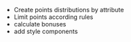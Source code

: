 - Create points distributions by attribute
- Limit points according rules
- calculate bonuses
- add style components
